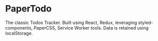 # PaperTodo
The classic Todos Tracker. Built using React, Redux, leveraging styled-components, PaperCSS, Service Worker tools. Data is retained using localStorage.
